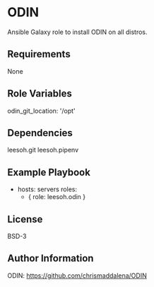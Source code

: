 ODIN
=========

Ansible Galaxy role to install ODIN on all distros.

Requirements
------------

None

Role Variables
--------------

odin_git_location: '/opt'

Dependencies
------------

leesoh.git
leesoh.pipenv

Example Playbook
----------------

- hosts: servers
  roles:
    - { role: leesoh.odin }

License
-------

BSD-3

Author Information
------------------

ODIN: https://github.com/chrismaddalena/ODIN
